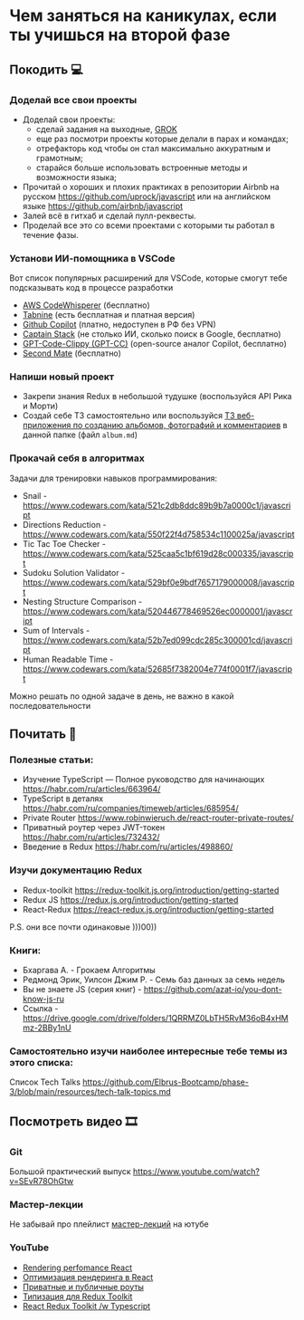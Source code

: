 # Чем заняться на каникулах, если ты учишься на второй фазе

## Покодить 💻

### Доделай все свои проекты

- Доделай свои проекты:
  - сделай задания на выходные, [GROK](https://github.com/Elbrus-Bootcamp/react-grok-2022)
  - еще раз посмотри проекты которые делали в парах и командах;
  - отрефакторь код чтобы он стал максимально аккуратным и грамотным;
  - старайся больше использовать встроенные методы и возможности языка;
- Прочитай о хороших и плохих практиках в репозитории Airbnb на русском https://github.com/uprock/javascript или на английском языке https://github.com/airbnb/javascript
- Залей всё в гитхаб и сделай пулл-реквесты.
- Проделай все это со всеми проектами с которыми ты работал в течение фазы.

### Установи ИИ-помощника в VSCode

Вот список популярных расширений для VSCode, которые смогут тебе подсказывать код в процессе разработки

- [AWS CodeWhisperer](https://aws.amazon.com/ru/codewhisperer/) (бесплатно)
- [Tabnine](https://www.tabnine.com/pricing/landing) (есть бесплатная и платная версия)
- [Github Copilot](https://github.com/features/copilot) (платно, недоступен в РФ без VPN)
- [Captain Stack](https://github.com/hieunc229/copilot-clone) (не столько ИИ, сколько поиск в Google, бесплатно)
- [GPT-Code-Clippy (GPT-CC)](https://github.com/CodedotAl/gpt-code-clippy) (open-source аналог Copilot, бесплатно)
- [Second Mate](https://github.com/samrawal/emacs-secondmate) (бесплатно)

### Напиши новый проект

- Закрепи знания Redux в небольшой тудушке (воспользуйся API Рика и Морти)
- Создай себе ТЗ самостоятельно или воспользуйся [ТЗ веб-приложения по созданию альбомов, фотографий и комментариев](./album.md) в данной папке (файл `album.md`)

### Прокачай себя в алгоритмах

Задачи для тренировки навыков программирования:

- Snail - https://www.codewars.com/kata/521c2db8ddc89b9b7a0000c1/javascript
- Directions Reduction - https://www.codewars.com/kata/550f22f4d758534c1100025a/javascript
- Tic Tac Toe Checker - https://www.codewars.com/kata/525caa5c1bf619d28c000335/javascript
- Sudoku Solution Validator - https://www.codewars.com/kata/529bf0e9bdf7657179000008/javascript
- Nesting Structure Comparison - https://www.codewars.com/kata/520446778469526ec0000001/javascript
- Sum of Intervals - https://www.codewars.com/kata/52b7ed099cdc285c300001cd/javascript
- Human Readable Time - https://www.codewars.com/kata/52685f7382004e774f0001f7/javascript

Можно решать по одной задаче в день, не важно в какой последовательности

## Почитать 📗

### Полезные статьи:

- Изучение TypeScript — Полное руководство для начинающих https://habr.com/ru/articles/663964/
- TypeScript в деталях https://habr.com/ru/companies/timeweb/articles/685954/
- Private Router https://www.robinwieruch.de/react-router-private-routes/
- Приватный роутер через JWT-токен https://habr.com/ru/articles/732432/
- Введение в Redux https://habr.com/ru/articles/498860/

### Изучи документацию Redux

- Redux-toolkit https://redux-toolkit.js.org/introduction/getting-started
- Redux JS https://redux.js.org/introduction/getting-started
- React-Redux https://react-redux.js.org/introduction/getting-started

P.S. они все почти одинаковые )))00))

### Книги:

- Бхаргава А. - Грокаем Алгоритмы
- Редмонд Эрик, Уилсон Джим Р. - Семь баз данных за семь недель
- Вы не знаете JS (серия книг) - https://github.com/azat-io/you-dont-know-js-ru
- Ссылка - https://drive.google.com/drive/folders/1QRRMZ0LbTH5RvM36oB4xHMmz-2BBy1nU

### Самостоятельно изучи наиболее интересные тебе темы из этого списка:

Список Tech Talks https://github.com/Elbrus-Bootcamp/phase-3/blob/main/resources/tech-talk-topics.md

## Посмотреть видео 🎞

### Git

Большой практический выпуск
https://www.youtube.com/watch?v=SEvR78OhGtw

### Мастер-лекции

Не забывай про плейлист [мастер-лекций](https://www.youtube.com/playlist?list=PLvCaAwzmrwpPoqU1bD_3Qc4h6R40_9Gzl) на ютубе

### YouTube

- [Rendering perfomance React](https://www.youtube.com/watch?v=tbBILjDgXb4)
- [Оптимизация рендеринга в React](https://www.youtube.com/watch?v=J_-3AcZi13o)
- [Приватные и публичные роуты](https://www.youtube.com/watch?v=TjuS_SkIyLo)
- [Типизация для Redux Toolkit](https://www.youtube.com/watch?v=uRlh6-tHWEE)
- [React Redux Toolkit /w Typescript](https://www.youtube.com/watch?v=EqbwHO6Vgbg)
